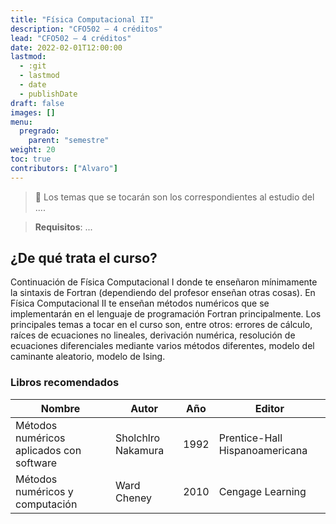 ```yaml
---
title: "Física Computacional II"
description: "CFO502 — 4 créditos"
lead: "CFO502 — 4 créditos"
date: 2022-02-01T12:00:00
lastmod:
  - :git
  - lastmod
  - date
  - publishDate
draft: false
images: []
menu:
  pregrado:
    parent: "semestre"
weight: 20
toc: true
contributors: ["Alvaro"]
---
```


> 📌 Los temas que se tocarán son los correspondientes al estudio del ....

[](ignored)

> <b>Requisitos</b>: ...

## ¿De qué trata el curso?

Continuación de Física Computacional I donde te enseñaron mínimamente la sintaxis de Fortran (dependiendo del profesor enseñan otras cosas). En Física Computacional II te enseñan métodos numéricos que se implementarán en el lenguaje de programación Fortran principalmente. Los principales temas a tocar en el curso son, entre otros: errores de cálculo, raíces de ecuaciones no lineales, derivación numérica, resolución de ecuaciones diferenciales mediante varios métodos diferentes, modelo del caminante aleatorio, modelo de Ising.

### Libros recomendados

|Nombre|Autor|Año|Editor|
|------|-----|---|------|
|Métodos numéricos aplicados con software|Sholchlro Nakamura|1992|Prentice-Hall Hispanoamericana|
|Métodos numéricos y computación|Ward Cheney|2010|Cengage Learning|

